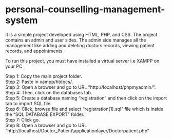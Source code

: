 # personal-counselling-management-system
It is a simple project developed using HTML, PHP, and CSS. The project contains an admin and user sides. The admin side manages all the management like adding and deleting doctors records, viewing patient records, and appointments.<br/>

To run this project, you must have installed a virtual server i.e XAMPP on your PC <br/>

Step 1: Copy the main project folder. <br/>
Step 2: Paste in xampp/htdocs/. <br/>
Step 3: Open a browser and go to URL “http://localhost/phpmyadmin/”. <br/>
Step 4: Then, click on the databases tab. <br/>
Step 5: Create a database naming “registration” and then click on the import tab to import SQL file. <br/>
Step 6: Click, browse file and select “registration(1).sql” file which is inside the “SQL DATABASE EXPORT” folder. <br/>
Step 7: Click go. <br/>
Step 8: Open a browser and go to URL “http://localhost/Doctor_Patient\applicationlayer/Doctorpatient.php” <br/>
